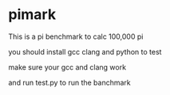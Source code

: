 # pimark

This is a pi benchmark to calc 100,000 pi

you should install gcc clang and python to test

make sure your gcc and clang work

and run test.py to run the banchmark
 
